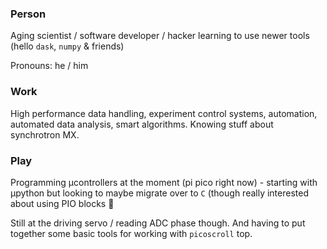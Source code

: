 ### Person

Aging scientist / software developer / hacker learning to use newer
tools (hello `dask`, `numpy` & friends)

Pronouns: he / him

### Work

High performance data handling, experiment control systems,
automation, automated data analysis, smart algorithms. Knowing stuff
about synchrotron MX.

### Play

Programming µcontrollers at the moment (pi pico right now) - starting
with µpython but looking to maybe migrate over to `C` (though really
interested about using PIO blocks 🤔

Still at the driving servo / reading ADC phase though. And having to
put together some basic tools for working with `picoscroll` top.

